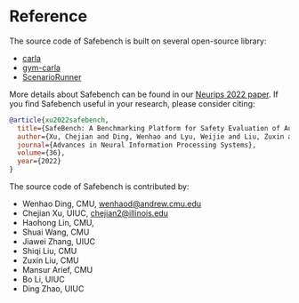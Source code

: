 <!--
 * @Date: 2021-07-18 21:46:37
 * @LastEditTime: 2023-04-08 16:25:01
 * @Description: 
-->

# Reference

The source code of Safebench is built on several open-source library: 
- [carla](https://github.com/carla-simulator/carla)
- [gym-carla](https://github.com/cjy1992/gym-carla) 
- [ScenarioRunner](https://github.com/carla-simulator/scenario_runner)

More details about Safebench can be found in our [Neurips 2022 paper](https://arxiv.org/pdf/2206.09682.pdf). If you find Safebench useful in your research, please consider citing:

```bibtex
@article{xu2022safebench,
  title={SafeBench: A Benchmarking Platform for Safety Evaluation of Autonomous Vehicles},
  author={Xu, Chejian and Ding, Wenhao and Lyu, Weijie and Liu, Zuxin and Wang, Shuai and He, Yihan and Hu, Hanjiang and Zhao, Ding and Li, Bo},
  journal={Advances in Neural Information Processing Systems},
  volume={36},
  year={2022}
}
```

The source code of Safebench is contributed by:
- Wenhao Ding, CMU, wenhaod@andrew.cmu.edu
- Chejian Xu, UIUC, chejian2@illinois.edu
- Haohong Lin, CMU, 
- Shuai Wang, CMU
- Jiawei Zhang, UIUC
- Shiqi Liu, CMU
- Zuxin Liu, CMU
- Mansur Arief, CMU
- Bo Li, UIUC
- Ding Zhao, UIUC